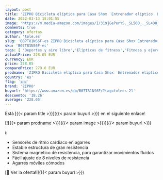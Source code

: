 ```yaml
---
layout: post
title: 'ZIPRO Bicicleta elíptica para Casa Shox  Entrenador eliptico  LCD Pantalla  sensores de Pulso  Ajuste de Resistencia  120kg'
date: 2022-03-13 18:01:55
image: 'https://m.media-amazon.com/images/I/319jGePerYS._SL500_._SL400_.jpg'
comments: true
category: ofertas
author: 'tole.es'
slug: 'B07T81NS6F-es ZIPRO Bicicleta elíptica para Casa Shox Entrenador...'
sku: 'B07T81NS6F-es'
tags: [ 'Deportes y aire libre','Elípticas de fitness','Fitness y ejercicio','Máquinas de cardio para fitness','bicicleta','zipro', ]
actualPrice: 228.05 EUR
currency: EUR
price: 228.05
comparePrice: 279.0 EUR
prodname: 'ZIPRO Bicicleta elíptica para Casa Shox  Entrenador eliptico  LCD Pantalla  sensores de Pulso  Ajuste de Resistencia  120kg'
country: 'es'
flag: '🇪🇸'
brand: 'ZIPRO'
buyurl: 'https://www.amazon.es/dp/B07T81NS6F/?tag=tolees-21'
descuento: '18.26'
average: '228.05'
---
```


Está [{{< param title >}}]({{< param buyurl >}}) en el siguiente enlace!

[![{{< param prodname >}}]({{< param image >}})]({{< param buyurl >}})

ℹ️:

- Sensores de ritmo cardiaco en agarres
- Estable estructura de gran resistencia
- Sistema magnético de resistencia, para garantizar movimientos fluidos
- Fácil ajuste de 8 niveles de resistencia
- Agarres móviles cómodos

[🛒 Ver la oferta!!]({{< param buyurl >}})
